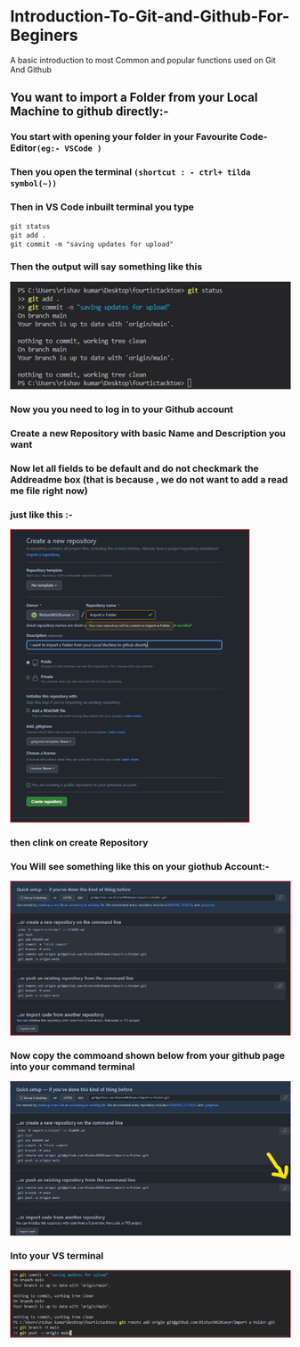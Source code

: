 # Introduction-To-Git-and-Github-For-Beginers
A basic introduction to most Common and popular functions used on Git And Github
## You want to import a Folder from your Local Machine to github directly:- 
### You start with opening your folder in your Favourite Code-Editor`(eg:- VSCode )`
### Then you open the terminal `(shortcut : - ctrl+ tilda symbol(~))`
### Then in VS Code inbuilt terminal you type
```
git status
git add .
git commit -m "saving updates for upload"
```
### Then the output will say something like this
![](https://github.com/Rishav9852Kumar/Introduction-To-Git-and-Github-For-Beginers/blob/main/Resources/github-image-1.jpg)
### Now you you need to log in to your Github account 
### Create a new Repository with basic Name and Description you want
### Now let all fields to be default and do not checkmark the Addreadme box (that is because , we do not want to add a read me file right now)
### just like this :-
![](https://github.com/Rishav9852Kumar/Introduction-To-Git-and-Github-For-Beginers/blob/main/Resources/github%202.PNG)
### then clink on create Repository
### You Will see something like this on your giothub Account:-
![](https://github.com/Rishav9852Kumar/Introduction-To-Git-and-Github-For-Beginers/blob/main/Resources/github3.PNG)
### Now copy the commoand shown below from your github page into your command terminal
![](https://github.com/Rishav9852Kumar/Introduction-To-Git-and-Github-For-Beginers/blob/main/Resources/github3_LI%20(2).jpg)
### Into your VS terminal
![](https://github.com/Rishav9852Kumar/Introduction-To-Git-and-Github-For-Beginers/blob/main/Resources/git%204.PNG)





